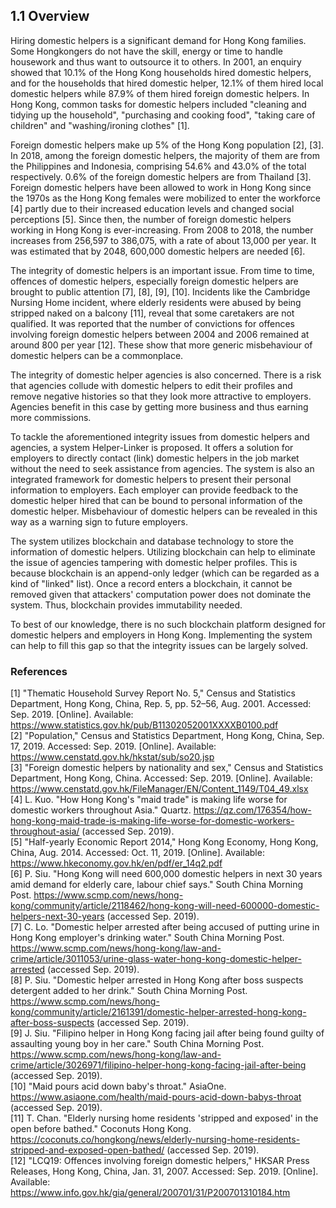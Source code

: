 ## 1.1 Overview

Hiring domestic helpers is a significant demand for Hong Kong families.
Some Hongkongers do not have the skill, energy or time to handle housework and thus want to outsource it to others.
In 2001, an enquiry showed that 10.1% of the Hong Kong households hired domestic helpers, and for the households that hired domestic helper, 12.1% of them hired local domestic helpers while 87.9% of them hired foreign domestic helpers.
In Hong Kong, common tasks for domestic helpers included "cleaning and tidying up the household", "purchasing and cooking food", "taking care of children" and "washing/ironing clothes" [1].

Foreign domestic helpers make up 5% of the Hong Kong population [2], [3].
In 2018, among the foreign domestic helpers, the majority of them are from the Philippines and Indonesia, comprising 54.6% and 43.0% of the total respectively.
0.6% of the foreign domestic helpers are from Thailand [3].
Foreign domestic helpers have been allowed to work in Hong Kong since the 1970s as the Hong Kong females were mobilized to enter the workforce [4] partly due to their increased education levels and changed social perceptions [5].
Since then, the number of foreign domestic helpers working in Hong Kong is ever-increasing.
From 2008 to 2018, the number increases from 256,597 to 386,075, with a rate of about 13,000 per year.
It was estimated that by 2048, 600,000 domestic helpers are needed [6].

The integrity of domestic helpers is an important issue.
From time to time, offences of domestic helpers, especially foreign domestic helpers are brought to public attention [7], [8], [9], [10].
Incidents like the Cambridge Nursing Home incident, where elderly residents were abused by being stripped naked on a balcony [11], reveal that some caretakers are not qualified.
It was reported that the number of convictions for offences involving foreign domestic helpers between 2004 and 2006 remained at around 800 per year [12].
These show that more generic misbehaviour of domestic helpers can be a commonplace.

The integrity of domestic helper agencies is also concerned.
There is a risk that agencies collude with domestic helpers to edit their profiles and remove negative histories so that they look more attractive to employers.
Agencies benefit in this case by getting more business and thus earning more commissions.

To tackle the aforementioned integrity issues from domestic helpers and agencies, a system Helper-Linker is proposed.
It offers a solution for employers to directly contact (link) domestic helpers in the job market without the need to seek assistance from agencies.
The system is also an integrated framework for domestic helpers to present their personal information to employers.
Each employer can provide feedback to the domestic helper hired that can be bound to personal information of the domestic helper.
Misbehaviour of domestic helpers can be revealed in this way as a warning sign to future employers.

The system utilizes blockchain and database technology to store the information of domestic helpers.
Utilizing blockchain can help to eliminate the issue of agencies tampering with domestic helper profiles.
This is because blockchain is an append-only ledger (which can be regarded as a kind of "linked" list).
Once a record enters a blockchain, it cannot be removed given that attackers' computation power does not dominate the system.
Thus, blockchain provides immutability needed.

To best of our knowledge, there is no such blockchain platform designed for domestic helpers and employers in Hong Kong.
Implementing the system can help to fill this gap so that the integrity issues can be largely solved.

### References

<!-- The preferred reference style is IEEE reference style (version 11.12.2018). See <https://www.cse.ust.hk/ct/fyp/reports/content/ieee_style.html> and <http://journals.ieeeauthorcenter.ieee.org/wp-content/uploads/sites/7/IEEE-Reference-Guide.pdf>.
- Format for websites: [author names]. "[page title]." [website title]. [URL] (accessed [date of access (e.g. Mar. 1, 2000/ Mar. 2000)]).
- Format for books: [author names], "[chapter title]," in [book title (in italic type)], [edition number]th ed. [publisher city], [publisher US state], [publisher country]: [publisher name], [year], ch. [chapter number], sec. [section number], [page range].
- Format for online conference proceedings: [author names], "[paper title]," in [conference name (in italic type)], [year], [page range]. [Online]. Available: [URL]
- Format for lecture notes: [author names]. ([year]). [lecture title] [[type of medium]]. Available: [URL]
- Format for online manuals: [author names]. [manual title (in italic type)], [edition number]th ed. ([year]). Accessed: [date of access]. [Online]. Available: [URL]
- Format for online reports: [author names], "[report title]," [company name], [company city], [company US state], [company country], Rep. [report number], [date]. Accessed: [date of access]. [Online]. Available: [URL]
- Format for online videos: [video owner/creator], [location]. [video title (in italic type)]. [release date]. Accessed: [date of access]. [Online Video]. Available: [URL] -->
[1] <!-- Online report -->"Thematic Household Survey Report No. 5," Census and Statistics Department, Hong Kong, China, Rep. 5, pp. 52–56, Aug. 2001. Accessed: Sep. 2019. [Online]. Available: <https://www.statistics.gov.hk/pub/B11302052001XXXXB0100.pdf>\
[2] <!-- Online report -->"Population," Census and Statistics Department, Hong Kong, China, Sep. 17, 2019. Accessed: Sep. 2019. [Online]. Available: <https://www.censtatd.gov.hk/hkstat/sub/so20.jsp>\
[3] <!-- Online report -->"Foreign domestic helpers by nationality and sex," Census and Statistics Department, Hong Kong, China. Accessed: Sep. 2019. [Online]. Available: <https://www.censtatd.gov.hk/FileManager/EN/Content_1149/T04_49.xlsx>\
[4] L. Kuo. "How Hong Kong's "maid trade" is making life worse for domestic workers throughout Asia." Quartz. <https://qz.com/176354/how-hong-kong-maid-trade-is-making-life-worse-for-domestic-workers-throughout-asia/> (accessed Sep. 2019).\
[5] <!-- Online report -->"Half-yearly Economic Report 2014," Hong Kong Economy, Hong Kong, China, Aug. 2014. Accessed: Oct. 11, 2019. [Online]. Available: <https://www.hkeconomy.gov.hk/en/pdf/er_14q2.pdf>\
[6] P. Siu. "Hong Kong will need 600,000 domestic helpers in next 30 years amid demand for elderly care, labour chief says." South China Morning Post. <https://www.scmp.com/news/hong-kong/community/article/2118462/hong-kong-will-need-600000-domestic-helpers-next-30-years> (accessed Sep. 2019).\
[7] C. Lo. "Domestic helper arrested after being accused of putting urine in Hong Kong employer's drinking water." South China Morning Post. <https://www.scmp.com/news/hong-kong/law-and-crime/article/3011053/urine-glass-water-hong-kong-domestic-helper-arrested> (accessed Sep. 2019).\
[8] P. Siu. "Domestic helper arrested in Hong Kong after boss suspects detergent added to her drink." South China Morning Post. <https://www.scmp.com/news/hong-kong/community/article/2161391/domestic-helper-arrested-hong-kong-after-boss-suspects> (accessed Sep. 2019).\
[9] J. Siu. "Filipino helper in Hong Kong facing jail after being found guilty of assaulting young boy in her care." South China Morning Post. <https://www.scmp.com/news/hong-kong/law-and-crime/article/3026971/filipino-helper-hong-kong-facing-jail-after-being> (accessed Sep. 2019).\
[10] "Maid pours acid down baby's throat." AsiaOne. <https://www.asiaone.com/health/maid-pours-acid-down-babys-throat> (accessed Sep. 2019).\
[11] T. Chan. "Elderly nursing home residents 'stripped and exposed' in the open before bathed." Coconuts Hong Kong. <https://coconuts.co/hongkong/news/elderly-nursing-home-residents-stripped-and-exposed-open-bathed/> (accessed Sep. 2019).\
[12] <!-- Online report -->"LCQ19: Offences involving foreign domestic helpers," HKSAR Press Releases, Hong Kong, China, Jan. 31, 2007. Accessed: Sep. 2019. [Online]. Available: <https://www.info.gov.hk/gia/general/200701/31/P200701310184.htm>
